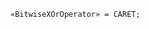 <!-- This file is generated automatically by infrastructure scripts. Please don't edit by hand. -->

```{ .ebnf .slang-ebnf #BitwiseXOrOperator }
«BitwiseXOrOperator» = CARET;
```
